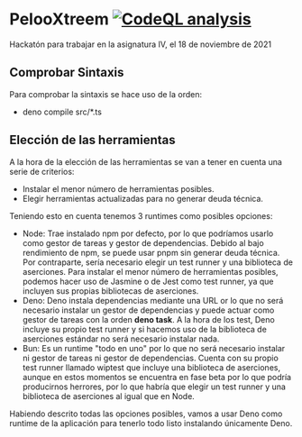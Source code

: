 # PelooXtreem [![CodeQL analysis](https://github.com/JJ/pelooxtreem/actions/workflows/codeql.yml/badge.svg)](https://github.com/JJ/pelooxtreem/actions/workflows/codeql.yml)

Hackatón para trabajar en la asignatura IV, el 18 de noviembre de 2021

## Comprobar Sintaxis
Para comprobar la sintaxis se hace uso de la orden:
  - deno compile src/*.ts

## Elección de las herramientas
A la hora de la elección de las herramientas se van a tener en cuenta una serie de criterios:
  - Instalar el menor número de herramientas posibles.
  - Elegir herramientas actualizadas para no generar deuda técnica.

Teniendo esto en cuenta tenemos 3 runtimes como posibles opciones:
  - Node: Trae instalado npm por defecto, por lo que podríamos usarlo como gestor de tareas y gestor de dependencias. Debido al bajo rendimiento de npm, se puede usar pnpm sin generar deuda técnica. Por contraparte, sería necesario elegir un test runner y una biblioteca de aserciones. Para instalar el menor número de herramientas posibles, podemos hacer uso de Jasmine o de Jest como test runner, ya que incluyen sus propias bibliotecas de aserciones.
  - Deno: Deno instala dependencias mediante una URL or lo que no será necesario instalar un gestor de dependencias y puede actuar como gestor de tareas con la orden **deno task**. A la hora de los test, Deno incluye su propio test runner y si hacemos uso de la biblioteca de aserciones estándar no será necesario instalar nada.
  - Bun: Es un runtime "todo en uno" por lo que no será necesario instalar ni gestor de tareas ni gestor de dependencias. Cuenta con su propio test runner llamado wiptest que incluye una biblioteca de aserciones, aunque en estos momentos se encuentra en fase beta por lo que podría producirnos herrores, por lo que habría que elegir un test runner y una biblioteca de aserciones al igual que en Node.

Habiendo descrito todas las opciones posibles, vamos a usar Deno como runtime de la aplicación para tenerlo todo listo instalando únicamente Deno.
